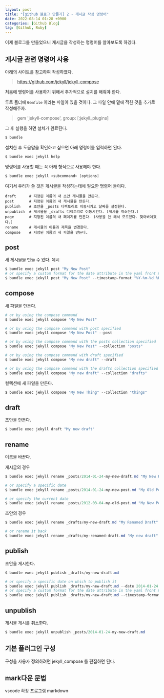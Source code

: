 ```yaml
---
layout: post
title: "[github 블로그 만들기] 2 - 게시글 작성 명령어"
date: 2022-08-14 01:28 +0900
categories: [Github Blog]
tag: [Github, Ruby]
---
```


이제 블로그를 만들었으니 게시글을 작성하는 명령어를 알아보도록 하겠다.

## 게시글 관련 명령어 사용

아래의 사이트를 참고하여 작성하였다.

> https://github.com/jekyll/jekyll-compose

처음에 명령어를 사용하기 위해서 추가적으로 설치를 해줘야 한다.

루트 폴더에 `Gemfile` 이라는 파일이 있을 것이다. 그 파일 안에 밑에 적힌 것을 추가로 작성해주자.

> gem 'jekyll-compose', group: [:jekyll_plugins]

그 후 실행을 하면 설치가 완료된다.

```powershell
$ bundle
```

설치한 후 도움말을 확인하고 싶으면 아래 명령어를 입력하면 된다.

```powershell
$ bundle exec jekyll help
```

명령어를 사용할 때는 꼭 아래 형식으로 사용해야 한다.

```powershell
$ bundle exec jekyll <subcommand> [options]
```

여기서 우리가 쓸 것은 게시글을 작성하는데에 필요한 명령어 들이다.

```
draft      # 지정된 이름의 새 초안 게시물을 만든다.
post       # 지정된 이름의 새 게시물을 만든다.
publish    # 초안을 _posts 디렉토리로 이동시키고 날짜를 설정한다.
unpublish  # 게시물을 _drafts 디렉토리로 이동시킨다. (게시를 취소한다.)
page       # 지정된 이름의 새 페이지를 만든다. (사용을 안 해서 모르겠다. 찾아봐야겠다.)
rename     # 게시물의 이름과 제목을 변경한다.
compose    # 지정된 이름의 새 파일을 만든다.
```

## post

새 게시물을 만들 수 있다.
예시

```powershell
$ bundle exec jekyll post "My New Post"
# or specify a custom format for the date attribute in the yaml front matter
$ bundle exec jekyll post "My New Post" --timestamp-format "%Y-%m-%d %H:%M:%S %z"
```

## compose

새 파일을 만든다.

```powershell
# or by using the compose command
$ bundle exec jekyll compose "My New Post"

# or by using the compose command with post specified
$ bundle exec jekyll compose "My New Post" --post

# or by using the compose command with the posts collection specified
$ bundle exec jekyll compose "My New Post" --collection "posts"
```

```powershell
# or by using the compose command with draft specified
$ bundle exec jekyll compose "My new draft" --draft

# or by using the compose command with the drafts collection specified
$ bundle exec jekyll compose "My new draft" --collection "drafts"
```

컬렉션에 새 파일을 만든다.

```powershell
$ bundle exec jekyll compose "My New Thing" --collection "things"
```

## draft

초안을 만든다.

```powershell
$ bundle exec jekyll draft "My new draft"
```

## rename

이름을 바꾼다.

게시글의 경우

```powershell
$ bundle exec jekyll rename _posts/2014-01-24-my-new-draft.md "My New Post"

# or specify a specific date
$ bundle exec jekyll rename _posts/2014-01-24-my-new-post.md "My Old Post" --date "2012-03-04"

# or specify the current date
$ bundle exec jekyll rename _posts/2012-03-04-my-old-post.md "My New Post" --now
```

초안의 경우

```powershell
$ bundle exec jekyll rename _drafts/my-new-draft.md "My Renamed Draft"

# or rename it back
$ bundle exec jekyll rename _drafts/my-renamed-draft.md "My new draft"
```

## publish

초안을 게시한다.

```powershell
$ bundle exec jekyll publish _drafts/my-new-draft.md

# or specify a specific date on which to publish it
$ bundle exec jekyll publish _drafts/my-new-draft.md --date 2014-01-24
# or specify a custom format for the date attribute in the yaml front matter
$ bundle exec jekyll publish _drafts/my-new-draft.md --timestamp-format "%Y-%m-%d %H:%M:%S %z"
```

## unpublish

게시물 게시를 취소한다.

```powershell
$ bundle exec jekyll unpublish _posts/2014-01-24-my-new-draft.md
```

## 기본 플러그인 구성

구성을 사용자 정의하려면 jekyll_compose 를 편집하면 된다.

## mark다운 문법

vscode 확장 프로그램 markdown
